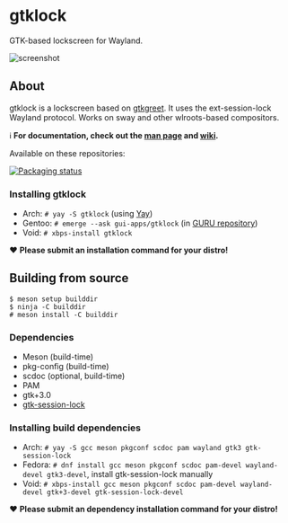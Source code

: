 # gtklock
GTK-based lockscreen for Wayland.

![screenshot](https://user-images.githubusercontent.com/21199271/169707623-2ac5f02b-b6ed-461a-b9a3-5d96440843a2.png)
## About
gtklock is a lockscreen based on [gtkgreet](https://git.sr.ht/~kennylevinsen/gtkgreet).
It uses the ext-session-lock Wayland protocol.
Works on sway and other wlroots-based compositors.

ℹ️ __For documentation, check out the [man page](https://man.voidlinux.org/gtklock) and [wiki](https://github.com/jovanlanik/gtklock/wiki).__

Available on these repositories:

[![Packaging status](https://repology.org/badge/vertical-allrepos/gtklock.svg)](https://repology.org/project/gtklock/versions)
### Installing gtklock
- Arch: `# yay -S gtklock` (using [Yay](https://github.com/Jguer/yay))
- Gentoo: `# emerge --ask gui-apps/gtklock` (in [GURU repository](https://wiki.gentoo.org/wiki/Project:GURU))
- Void: `# xbps-install gtklock`

❤️ __Please submit an installation command for your distro!__
## Building from source
```
$ meson setup builddir
$ ninja -C builddir
# meson install -C builddir
```
### Dependencies
- Meson (build-time)
- pkg-config (build-time)
- scdoc (optional, build-time)
- PAM
- gtk+3.0
- [gtk-session-lock](https://github.com/Cu3PO42/gtk-session-lock)
### Installing build dependencies
- Arch: `# yay -S gcc meson pkgconf scdoc pam wayland gtk3 gtk-session-lock`
- Fedora: `# dnf install gcc meson pkgconf scdoc pam-devel wayland-devel gtk3-devel`, install gtk-session-lock manually
- Void: `# xbps-install gcc meson pkgconf scdoc pam-devel wayland-devel gtk+3-devel gtk-session-lock-devel`

❤️ __Please submit an dependency installation command for your distro!__
